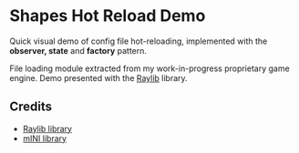 # Shapes Hot Reload Demo

Quick visual demo of config file hot-reloading, implemented with the **observer, state** and **factory** pattern. 

File loading module extracted from my work-in-progress proprietary
game engine. Demo presented with the [Raylib](https://www.raylib.com/)
library.

## Credits

- [Raylib library](https://www.raylib.com/)
- [mINI library](https://github.com/metayeti/mINI)
